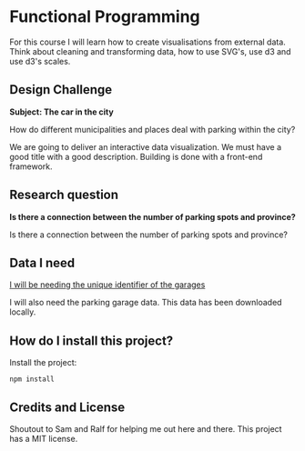 # Functional Programming 
For this course I will learn how to create visualisations from external data. Think about cleaning and transforming data, how to use SVG's, use d3 and use d3's scales.

## Design Challenge
**Subject: The car in the city**

How do different municipalities and places deal with parking within the city?

We are going to deliver an interactive data visualization. We must have a good title with a good description. Building is done with a front-end framework.

## Research question

**Is there a connection between the number of parking spots and province?**

Is there a connection between the number of parking spots and province?

## Data I need

[I will be needing the unique identifier of the garages](https://npropendata.rdw.nl/parkingdata/v2/)

I will also need the parking garage data. This data has been downloaded locally.

## How do I install this project?
Install the project:
```
npm install
```

## Credits and License
Shoutout to Sam and Ralf for helping me out here and there.
This project has a MIT license.


